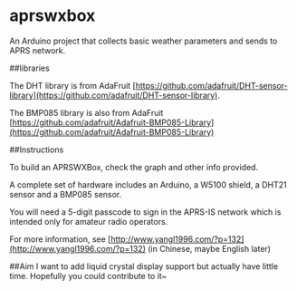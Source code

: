aprswxbox
=========

An Arduino project that collects basic weather parameters and sends to APRS network.

##libraries

The DHT library is from AdaFruit [https://github.com/adafruit/DHT-sensor-library](https://github.com/adafruit/DHT-sensor-library).

The BMP085 library is also from AdaFruit [https://github.com/adafruit/Adafruit-BMP085-Library](https://github.com/adafruit/Adafruit-BMP085-Library)

##Instructions

To build an APRSWXBox, check the graph and other info provided.

A complete set of hardware includes an Arduino, a W5100 shield, a DHT21 sensor and a BMP085 sensor.

You will need a 5-digit passcode to sign in the APRS-IS network which is intended only for amateur radio operators.

For more information, see [http://www.yangl1996.com/?p=132](http://www.yangl1996.com/?p=132) (in Chinese, maybe English later)

##Aim
I want to add liquid crystal display support but actually have little time.
Hopefully you could contribute to it~
